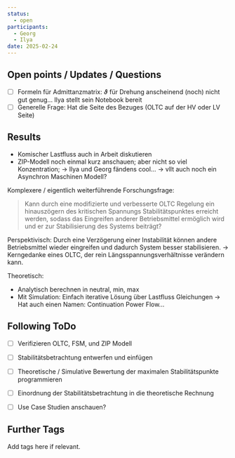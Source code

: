 ```yaml
---
status:
  - open
participants:
  - Georg
  - Ilya
date: 2025-02-24
---
```

## Open points / Updates / Questions
- [ ] Formeln für Admittanzmatrix: $\vartheta$ für Drehung anscheinend (noch) nicht gut genug... Ilya stellt sein Notebook bereit
- [ ] Generelle Frage: Hat die Seite des Bezuges (OLTC auf der HV oder LV Seite)
## Results
- Komischer Lastfluss auch in Arbeit diskutieren
- ZIP-Modell noch einmal kurz anschauen; aber nicht so viel Konzentration; -> Ilya und Georg fändens cool...
	-> vllt auch noch ein Asynchron Maschinen Modell?

Komplexere / eigentlich weiterführende Forschungsfrage:
> Kann durch eine modifizierte und verbesserte OLTC Regelung ein hinauszögern des kritischen Spannungs Stabilitätspunktes erreicht werden, sodass das Eingreifen anderer Betriebsmittel ermöglich wird und er zur Stabilisierung des Systems beiträgt?

Perspektivisch: Durch eine Verzögerung einer Instabilität können andere Betriebsmittel wieder eingreifen und dadurch System besser stabilisieren. -> Kerngedanke eines OLTC, der rein Längsspannungsverhältnisse verändern kann.

Theoretisch: 
- Analytisch berechnen in neutral, min, max
- Mit Simulation: Einfach iterative Lösung über Lastfluss Gleichungen -> Hat auch einen Namen: Continuation Power Flow...
## Following ToDo
- [ ] Verifizieren OLTC, FSM, und ZIP Modell

- [ ] Stabilitätsbetrachtung entwerfen und einfügen
- [ ] Theoretische / Simulative Bewertung der maximalen Stabilitätspunkte programmieren
- [ ] Einordnung der Stabilitätsbetrachtung in die theoretische Rechnung

- [ ] Use Case Studien anschauen?
## Further Tags
Add tags here if relevant.